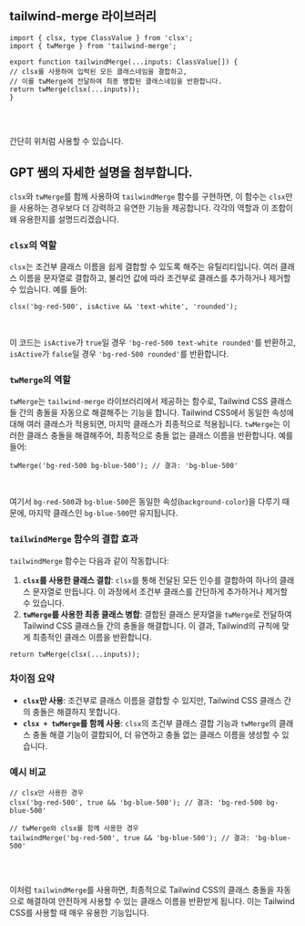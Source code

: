 <h2 data-ke-size="size26">tailwind-merge 라이브러리</h2>
<pre class="typescript" data-ke-language="typescript"><code>import { clsx, type ClassValue } from 'clsx';
import { twMerge } from 'tailwind-merge';
<p>export function tailwindMerge(...inputs: ClassValue[]) {
// clsx를 사용하여 입력된 모든 클래스네임을 결합하고,
// 이를 twMerge에 전달하여 최종 병합된 클래스네임을 반환합니다.
return twMerge(clsx(...inputs));
}</code></pre></p>
<p data-ke-size="size16">&nbsp;</p>
<p data-ke-size="size16">간단히 위처럼 사용할 수 있습니다.</p>
<h2 data-ke-size="size26">GPT 쌤의 자세한 설명을 첨부합니다.</h2>
<p data-ke-size="size16"><code>clsx</code>와 <code>twMerge</code>를 함께 사용하여 <code>tailwindMerge</code> 함수를 구현하면, 이 함수는 <code>clsx</code>만을 사용하는 경우보다 더 강력하고 유연한 기능을 제공합니다. 각각의 역할과 이 조합이 왜 유용한지를 설명드리겠습니다.</p>
<h3 data-ke-size="size23"><code>clsx</code>의 역할</h3>
<p data-ke-size="size16"><code>clsx</code>는 조건부 클래스 이름을 쉽게 결합할 수 있도록 해주는 유틸리티입니다. 여러 클래스 이름을 문자열로 결합하고, 불리언 값에 따라 조건부로 클래스를 추가하거나 제거할 수 있습니다. 예를 들어:</p>
<pre class="lisp"><code>clsx('bg-red-500', isActive &amp;&amp; 'text-white', 'rounded');</code></pre>
<p data-ke-size="size16">&nbsp;</p>
<p data-ke-size="size16">이 코드는 <code>isActive</code>가 <code>true</code>일 경우 <code>'bg-red-500 text-white rounded'</code>를 반환하고, <code>isActive</code>가 <code>false</code>일 경우 <code>'bg-red-500 rounded'</code>를 반환합니다.</p>
<h3 data-ke-size="size23"><code>twMerge</code>의 역할</h3>
<p data-ke-size="size16"><code>twMerge</code>는 <code>tailwind-merge</code> 라이브러리에서 제공하는 함수로, Tailwind CSS 클래스들 간의 충돌을 자동으로 해결해주는 기능을 합니다. Tailwind CSS에서 동일한 속성에 대해 여러 클래스가 적용되면, 마지막 클래스가 최종적으로 적용됩니다. <code>twMerge</code>는 이러한 클래스 충돌을 해결해주어, 최종적으로 충돌 없는 클래스 이름을 반환합니다. 예를 들어:</p>
<pre class="reasonml"><code>twMerge('bg-red-500 bg-blue-500'); // 결과: 'bg-blue-500'</code></pre>
<p data-ke-size="size16">&nbsp;</p>
<p data-ke-size="size16">여기서 <code>bg-red-500</code>과 <code>bg-blue-500</code>은 동일한 속성(<code>background-color</code>)을 다루기 때문에, 마지막 클래스인 <code>bg-blue-500</code>만 유지됩니다.</p>
<h3 data-ke-size="size23"><code>tailwindMerge</code> 함수의 결합 효과</h3>
<p data-ke-size="size16"><code>tailwindMerge</code> 함수는 다음과 같이 작동합니다:</p>
<ol style="list-style-type: decimal;" data-ke-list-type="decimal">
<li><b><code>clsx</code>를 사용한 클래스 결합</b>: <code>clsx</code>를 통해 전달된 모든 인수를 결합하여 하나의 클래스 문자열로 만듭니다. 이 과정에서 조건부 클래스를 간단하게 추가하거나 제거할 수 있습니다.</li>
<li><b><code>twMerge</code>를 사용한 최종 클래스 병합</b>: 결합된 클래스 문자열을 <code>twMerge</code>로 전달하여 Tailwind CSS 클래스들 간의 충돌을 해결합니다. 이 결과, Tailwind의 규칙에 맞게 최종적인 클래스 이름을 반환합니다.</li>
</ol>
<pre class="lisp"><code>return twMerge(clsx(...inputs));</code></pre>
<h3 data-ke-size="size23">차이점 요약</h3>
<ul style="list-style-type: disc;" data-ke-list-type="disc">
<li><b><code>clsx</code>만 사용</b>: 조건부로 클래스 이름을 결합할 수 있지만, Tailwind CSS 클래스 간의 충돌은 해결하지 못합니다.</li>
<li><b><code>clsx + twMerge</code>를 함께 사용</b>: <code>clsx</code>의 조건부 클래스 결합 기능과 <code>twMerge</code>의 클래스 충돌 해결 기능이 결합되어, 더 유연하고 충돌 없는 클래스 이름을 생성할 수 있습니다.</li>
</ul>
<h3 data-ke-size="size23">예시 비교</h3>
<pre class="reasonml"><code>// clsx만 사용한 경우
clsx('bg-red-500', true &amp;&amp; 'bg-blue-500'); // 결과: 'bg-red-500 bg-blue-500'
<p>// twMerge와 clsx를 함께 사용한 경우
tailwindMerge('bg-red-500', true &amp;&amp; 'bg-blue-500'); // 결과: 'bg-blue-500'</code></pre></p>
<p data-ke-size="size16">&nbsp;</p>
<p data-ke-size="size16">이처럼 <code>tailwindMerge</code>를 사용하면, 최종적으로 Tailwind CSS의 클래스 충돌을 자동으로 해결하여 안전하게 사용할 수 있는 클래스 이름을 반환받게 됩니다. 이는 Tailwind CSS를 사용할 때 매우 유용한 기능입니다.</p>